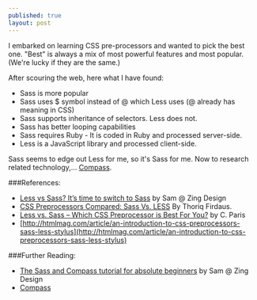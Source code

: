 ```yaml
---
published: true
layout: post
---
```


I embarked on learning CSS pre-processors and wanted to pick the best one.  "Best" is always a mix of most powerful features and most popular.  (We're lucky if they are the same.)

After scouring the web, here what I have found:

- Sass is more popular
- Sass uses $ symbol instead of @ which Less uses (@ already has meaning in CSS)
- Sass supports inheritance of selectors.  Less does not.
- Sass has better looping capabilities
- Sass requires Ruby - It is coded in Ruby and processed server-side.
- Less is a JavaScript library and processed client-side.

Sass seems to edge out Less for me, so it's Sass for me.  Now to research related technology,... [Compass](http://compass-style.org).


###References:
- [Less vs Sass? It’s time to switch to Sass](http://www.zingdesign.com/less-vs-sass-its-time-to-switch-to-sass/) by Sam @ Zing Design
- [CSS Preprocessors Compared: Sass Vs. LESS](http://www.hongkiat.com/blog/sass-vs-less)
By Thoriq Firdaus.
- [Less vs. Sass – Which CSS Preprocessor is Best For You?](http://www.udemy.com/blog/less-vs-sass) by C. Paris
- [http://htmlmag.com/article/an-introduction-to-css-preprocessors-sass-less-stylus](http://htmlmag.com/article/an-introduction-to-css-preprocessors-sass-less-stylus)

###Further Reading:
- [The Sass and Compass tutorial for absolute beginners](http://www.zingdesign.com/the-sass-and-compass-tutorial-for-absolute-beginner) by Sam @ Zing Design
- [Compass](http://compass-style.org)
